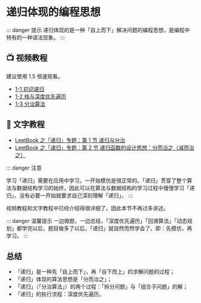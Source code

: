 # 递归体现的编程思想

::: danger 提示
递归体现的是一种「自上而下」解决问题的编程思想，是编程中特有的一种语法现象。
::: 

## :tv: **视频教程**

建议使用 1.5 倍速观看。

+ [1-1 初识递归](https://www.bilibili.com/video/BV11h411h7nT?p=1)
+ [1-2 栈与深度优先遍历](https://www.bilibili.com/video/BV11h411h7nT?p=2)
+ [1-3 分治算法](https://www.bilibili.com/video/BV11h411h7nT?p=3)

## :notebook_with_decorative_cover: 文字教程

+ [LeetBook 之「递归」专题：第 1 节 递归与分治](https://leetcode-cn.com/leetbook/read/recursion-and-divide-and-conquer/r24abc/)
+ [LeetBook 之「递归」专题：第 2 节 递归函数的设计思想：分而治之（减而治之）](https://leetcode-cn.com/leetbook/read/recursion-and-divide-and-conquer/r21rci/)


::: danger 注意

学习「递归」需要在应用中学习，一开始模仿是很正常的。「递归」贯穿了整个算法与数据结构学习的始终，因此可以在算法与数据结构的学习过程中慢慢学习「递归」，没有必要一开始就要求自己深刻理解「递归」。
:::

视频教程和文字教程中已经介绍得很详细了，因此本节不再过多讲述。

::: danger 温馨提示
一边做题，一边总结，「深度优先遍历」「回溯算法」「动态规划」都学完以后，题目做多了以后，「递归」就自然而然学会了。即：先模仿，再学习。
::: 

## 总结

+ 「递归」是一种先「自上而下」，再「自下而上」的求解问题的过程；
+ 「递归」体现的算法思想是「分而治之」；
+ 「递归」（「分治算法」）的两个过程：「拆分问题」与「组合子问题」的解；
+ 「递归」的执行流程：深度优先遍历。




